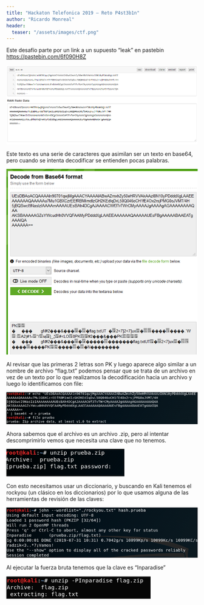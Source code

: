 ```yaml
---
title: "Hackaton Telefonica 2019 – Reto P4st3b1n"
author: "Ricardo Monreal"
header: 
  teaser: "/assets/images/ctf.png"
---
```


Este desafío parte por un link a un supuesto “leak” en pastebin https://pastebin.com/6f090H8Z

![Paste Bin 1](/assets/images/post/2019/paste1.png)

Este texto es una serie de caracteres que asimilan ser un texto en base64, pero cuando se intenta decodificar se entienden pocas palabras.

![Paste Bin 2](/assets/images/post/2019/paste2.png)

Al revisar que las primeras 2 letras son PK y luego aparece algo similar a un nombre de archivo “flag.txt” podemos pensar que se trata de un archivo en vez de un texto por lo que realizamos la decodificación hacia un archivo y luego lo identificamos con file:

![Paste Bin 3](/assets/images/post/2019/paste3.png)

Ahora sabemos que el archivo es un archivo .zip, pero al intentar descomprimirlo vemos que necesita una clave que no tenemos.

![Paste Bin 4](/assets/images/post/2019/paste4.png)

Con esto necesitamos usar un diccionario, y buscando en Kali tenemos el rockyou (un clásico en los diccionarios) por lo que usamos alguna de las herramientas de revisión de las claves:

![Paste Bin 5](/assets/images/post/2019/paste5.png)

Al ejecutar la fuerza bruta tenemos que la clave es “Inparadise”

![Paste Bin 6](/assets/images/post/2019/paste6.png)
